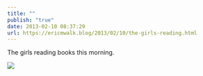```yaml
---
title: ""
publish: "true"
date: 2013-02-10 08:37:29
url: https://ericmwalk.blog/2013/02/10/the-girls-reading.html
---
```


The girls reading books this morning.

![](https://ericmwalk.blog/uploads/2022/85e401ef71.jpg)